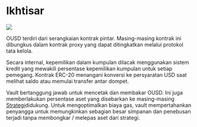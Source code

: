 # Ikhtisar

![](../.gitbook/assets/ousd_docs_graphics_3.png)

OUSD terdiri dari serangkaian kontrak pintar. Masing-masing kontrak ini dibungkus dalam kontrak proxy yang dapat ditingkatkan melalui protokol tata kelola.

Secara internal, kepemilikan dalam kumpulan dilacak menggunakan sistem kredit yang mewakili persentase kepemilikan kumpulan untuk setiap pemegang. Kontrak ERC-20 menangani konversi ke persyaratan USD saat melihat saldo atau memulai transfer antar dompet.

Vault bertanggung jawab untuk mencetak dan membakar OUSD. Ini juga memberlakukan persentase aset yang disebarkan ke masing-masing [Strategi](../core-concepts/supported-strategies/)didukung. Untuk mengoptimalkan biaya gas, vault mempertahankan penyangga untuk memungkinkan sebagian besar simpanan dan penebusan terjadi tanpa membongkar / melepas aset dari strategi.



